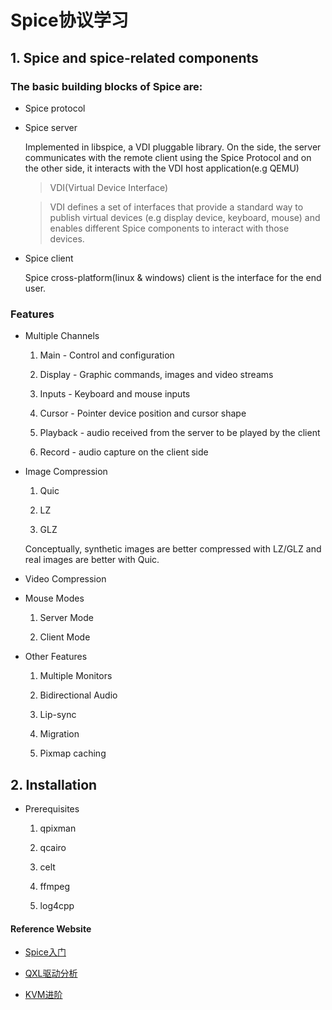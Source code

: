 # Spice协议学习

## 1. Spice and spice-related components

### The basic building blocks of Spice are:

* Spice protocol

* Spice server

	Implemented in  libspice, a VDI pluggable library.
	On the side, the server communicates with the remote client using the Spice Protocol
	and on the other side, it interacts with the VDI host application(e.g QEMU)

	> VDI(Virtual Device Interface)

	> VDI defines a set of interfaces that provide a standard way to publish virtual devices
	(e.g display device, keyboard, mouse) and enables different Spice components to interact
	with those devices.

* Spice client

	Spice cross-platform(linux & windows) client is the interface for the end user.

### Features

* Multiple Channels

	1. Main - Control and configuration

	2. Display - Graphic commands, images and video streams

	3. Inputs - Keyboard and mouse inputs

	4. Cursor - Pointer device position and cursor shape

	5. Playback - audio received from the server to be played by the client

	6. Record - audio capture on the client side

* Image Compression

	1. Quic

	2. LZ

	3. GLZ

	Conceptually, synthetic images are better compressed with LZ/GLZ and real images
	are better with Quic.

* Video Compression

* Mouse Modes

	1. Server Mode

	2. Client Mode

* Other Features

	1. Multiple Monitors

	2. Bidirectional Audio

	3. Lip-sync

	4. Migration

	5. Pixmap caching

## 2. Installation

* Prerequisites

	1. qpixman

	2. qcairo

	3. celt

	4. ffmpeg

	5. log4cpp

#### Reference Website

- [Spice入门](http://blog.chinaunix.net/uid-24709751-id-3982082.html)

- [QXL驱动分析](http://blog.csdn.net/hbsong75/article/details/9952121)

- [KVM进阶](http://blog.csdn.net/zhangzxing/article/details/8609379)